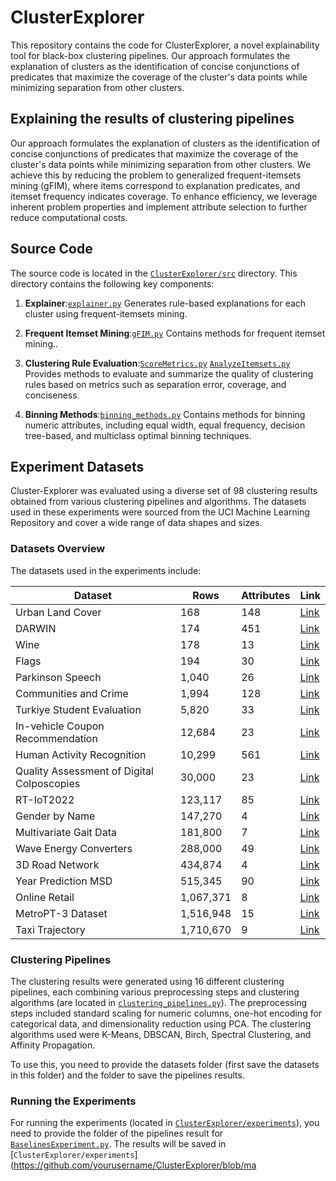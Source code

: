 # ClusterExplorer
This repository contains the code for ClusterExplorer, a novel explainability tool for black-box clustering pipelines. Our approach formulates the explanation of clusters as the identification of concise conjunctions of predicates that maximize the coverage of the cluster's data points while minimizing separation from other clusters.

## Explaining the results of clustering pipelines
Our approach formulates the explanation of clusters as the identification of concise conjunctions of predicates that maximize the coverage of the cluster's data points while minimizing separation from other clusters. We achieve this by reducing the problem to generalized frequent-itemsets mining (gFIM), where items correspond to explanation predicates, and itemset frequency indicates coverage. To enhance efficiency, we leverage inherent problem properties and implement attribute selection to further reduce computational costs.

## Source Code
The source code is located in the [`ClusterExplorer/src`](https://github.com/sarieltutay/ClusterExplorer/blob/main/src) directory. This directory contains the following key components:

1. **Explainer**:[`explainer.py`](https://github.com/sarieltutay/ClusterExplorer/blob/main/src/explainer.py) Generates rule-based explanations for each cluster using frequent-itemsets mining.

2. **Frequent Itemset Mining**:[`gFIM.py`](https://github.com/sarieltutay/ClusterExplorer/blob/main/src/gFIM.py) Contains methods for frequent itemset mining..

3. **Clustering Rule Evaluation**:[`ScoreMetrics.py`](https://github.com/sarieltutay/ClusterExplorer/blob/main/src/ScoreMetrics.py) [`AnalyzeItemsets.py`](https://github.com/sarieltutay/ClusterExplorer/blob/main/src/AnalyzeItemsets.py) Provides methods to evaluate and summarize the quality of clustering rules based on metrics such as separation error, coverage, and conciseness.

4. **Binning Methods**:[`binning_methods.py`](https://github.com/yourusername/ClusterExplorer/blob/main/src/binning_methods.py) Contains methods for binning numeric attributes, including equal width, equal frequency, decision tree-based, and multiclass optimal binning techniques.

## Experiment Datasets
Cluster-Explorer was evaluated using a diverse set of 98 clustering results obtained from various clustering pipelines and algorithms. The datasets used in these experiments were sourced from the UCI Machine Learning Repository and cover a wide range of data shapes and sizes.

### Datasets Overview
The datasets used in the experiments include:

| **Dataset**                             | **Rows**   | **Attributes** | **Link** |
|-----------------------------------------|------------|----------------|----------|
| Urban Land Cover                        | 168        | 148            | [Link](https://archive.ics.uci.edu/dataset/295/urban+land+cover) |
| DARWIN                                  | 174        | 451            | [Link](https://archive.ics.uci.edu/dataset/732/darwin) |
| Wine                                    | 178        | 13             | [Link](https://archive.ics.uci.edu/dataset/186/wine+quality) |
| Flags                                   | 194        | 30             | [Link](https://archive.ics.uci.edu/ml/datasets/Flags) |
| Parkinson Speech                        | 1,040      | 26             | [Link](https://archive.ics.uci.edu/ml/datasets/Parkinson+Speech+Dataset+with+Multiple+Types+of+Sound+Recordings) |
| Communities and Crime                   | 1,994      | 128            | [Link](https://archive.ics.uci.edu/ml/datasets/Communities+and+Crime) |
| Turkiye Student Evaluation              | 5,820      | 33             | [Link](https://archive.ics.uci.edu/ml/datasets/Turkiye+Student+Evaluation) |
| In-vehicle Coupon Recommendation        | 12,684     | 23             | [Link](https://archive.ics.uci.edu/ml/datasets/in-vehicle+coupon+recommendation) |
| Human Activity Recognition              | 10,299     | 561            | [Link](https://archive.ics.uci.edu/ml/datasets/Human+Activity+Recognition+Using+Smartphones) |
| Quality Assessment of Digital Colposcopies | 30,000  | 23             | [Link](https://archive.ics.uci.edu/ml/datasets/Quality+Assessment+of+Digital+Colposcopies) |
| RT-IoT2022                              | 123,117    | 85             | [Link](https://archive.ics.uci.edu/ml/datasets/Real-Time+IoT+Network+Intrusion+Dataset+2022) |
| Gender by Name                          | 147,270    | 4              | [Link](https://archive.ics.uci.edu/ml/datasets/Gender+by+Name) |
| Multivariate Gait Data                  | 181,800    | 7              | [Link](https://archive.ics.uci.edu/ml/datasets/Multivariate+Gait+Data) |
| Wave Energy Converters                  | 288,000    | 49             | [Link](https://archive.ics.uci.edu/ml/datasets/Wave+Energy+Converters) |
| 3D Road Network                         | 434,874    | 4              | [Link](https://archive.ics.uci.edu/ml/datasets/3D+Road+Network+%28North+Jutland%2C+Denmark%29) |
| Year Prediction MSD                     | 515,345    | 90             | [Link](https://archive.ics.uci.edu/ml/datasets/YearPredictionMSD) |
| Online Retail                           | 1,067,371  | 8              | [Link](https://archive.ics.uci.edu/ml/datasets/Online+Retail) |
| MetroPT-3 Dataset                       | 1,516,948  | 15             | [Link](https://archive.ics.uci.edu/ml/datasets/MetroPT-3) |
| Taxi Trajectory                         | 1,710,670  | 9              | [Link](https://archive.ics.uci.edu/ml/datasets/Taxi+Service+Trajectory+-+Prediction+Challenge%2C+ECML+PKDD+2015) |

### Clustering Pipelines
The clustering results were generated using 16 different clustering pipelines, each combining various preprocessing steps and clustering algorithms (are located in [`clustering_pipelines.py`](https://github.com/yourusername/ClusterExplorer/blob/main/experiments/clustering_pipelines.py)). The preprocessing steps included standard scaling for numeric columns, one-hot encoding for categorical data, and dimensionality reduction using PCA. The clustering algorithms used were K-Means, DBSCAN, Birch, Spectral Clustering, and Affinity Propagation.

To use this, you need to provide the datasets folder (first save the datasets in this folder) and the folder to save the pipelines results.

### Running the Experiments
For running the experiments (located in [`ClusterExplorer/experiments`](https://github.com/yourusername/ClusterExplorer/blob/main/experiments)), you need to provide the folder of the pipelines result for [`BaselinesExperiment.py`](https://github.com/yourusername/ClusterExplorer/blob/main/experiments/BaselinesExperiment.py). The results will be saved in [`ClusterExplorer/experiments`](https://github.com/yourusername/ClusterExplorer/blob/ma









